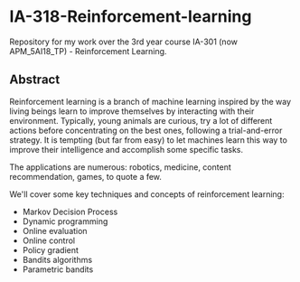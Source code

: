 # IA-318-Reinforcement-learning
Repository for my work over the 3rd year course IA-301 (now APM_5AI18_TP) - Reinforcement Learning.

## Abstract
Reinforcement learning is a branch of machine learning inspired by the way living beings learn to improve themselves by interacting with their environment. Typically, young animals are curious, try a lot of different actions before concentrating on the best ones, following a trial-and-error strategy. It is tempting (but far from easy) to let machines learn this way to improve their intelligence and accomplish some specific tasks. 

The applications are numerous: robotics, medicine, content recommendation, games, to quote a few.

We'll cover some key techniques and concepts of reinforcement learning:

* Markov Decision Process
* Dynamic programming
* Online evaluation
* Online control
* Policy gradient
* Bandits algorithms
* Parametric bandits
